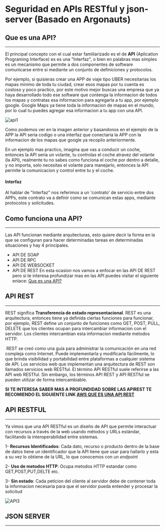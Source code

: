 # Seguridad en APIs RESTful y json-server (Basado en Argonauts)

## Que es una API?
___
El principal concepto con el cual estar familiarizado es el de __API__ (Aplication Programing Interface) es es una "Interfaz", o bien en palabras mas simples es un mecanismo que permite a dos componentes de software comunicarse entre si mediante un conjunto de definiciones y protocolos.

Por ejemplo, si quisieras crear una APP de viaje tipo UBER necesitarias los mapas minimo de toda tu ciudad, crear esos mapas por tu cuenta es costoso y poco practico, por este motivo mejor buscas una empresa que ya haya desarrollado todo ese software que contenga la informacion de todos los mapas y contratas esa informacion para agregarla a tu app, por ejemplo google. Google Maps ya tiene toda la informacion de mapas en el mundo, por lo cual tu puedes agregar esa informacion a tu app con una API. 

![api1](https://imgs.search.brave.com/YOBPmur0n1lMptfzNWSe_R-SEelRHqhaEk5iSYy39ZI/rs:fit:860:0:0:0/g:ce/aHR0cHM6Ly9vdXR2/aW8uY29tL3N0YXRp/Yy9iNjQ5ZWVmZDY4/N2IxZTE3NWY2Y2Iy/MjI5ODkyOTkwMi8x/YjRhNi9jbDJ0MGxj/NGwwMDB3N2I3dDB5/bGkzNTZqLmpwZw)

Como podemos ver en la imagen anterior y basandonos en el ejemplo de la APP la API seria codigo o una interfaz que conectaria la APP con la informacion de los mapas que google ya recopilo anteriormente.

En un ejemplo mas practico, imagina que vas a conducir un coche, entonces la API seria un volante, tu controlas el coche atravez del volante (la API), realmente tu no sabes como funciona el coche por dentro a detalle, y no importa, solo necesitas el volante para manejarlo, entonces la API permite la comunicacion y control entre tu y el coche.

#### Interfaz 
Al hablar de "Interfaz" nos referimos a un 'contrato' de servicio entre dos APPs, este contrato va a definir como se comunican estas apps, mediante protocolos y solicitudes.

## Como funciona una API? 
___
Las API funcionan mediante arquitecturas, esto quiere decir la forma en la que se configuran para hacer determinadas tareas en determinadas situaciones y hay 4 principales.

* API DE SOAP
* API DE RPC
* API DE WEBSOCKET
* API DE REST
En esta ocasion nos vamos a enfocar en las API DE REST pero si te interesa profundizar mas en las API puedes visitar el siguiente enlace: [Que es una API?](https://aws.amazon.com/es/what-is/api/)

## API REST
___
REST significa __Transferencia de estado representacional__. REST es una arquitectura, entonces tiene ya definida ciertas funciones para funcionar, por ejemplo, REST define un conjunto de funciones como GET, POST, PULL, DELETE que los clientes ocupan para intercambiar informacion con el servidor. Los clientes intercambian esta informacion mediante metodos HTTP.

 REST se creó como una guía para administrar la comunicación en una red compleja como Internet. Puede implementarla y modificarla fácilmente, lo que brinda visibilidad y portabilidad entre plataformas a cualquier sistema de API.
Los servicios web que implementan una arquitectura de REST son llamados servicios web RESTful. El término API RESTful suele referirse a las API web RESTful. Sin embargo, los términos API REST y API RESTful se pueden utilizar de forma intercambiable.

**SI TE INTERESA SABER MAS A PROFUNDIDAD SOBRE LAS APIREST TE RECOMIENDO EL SIGUIENTE LINK [AWS QUE ES UNA API REST](https://aws.amazon.com/es/what-is/restful-api/)**

## API RESTFUL 
___
Ya vimos que una API RESTful es un diseño de API que permite interactuar con recursos a través de la web usando métodos y URLs estándar, facilitando la interoperabilidad entre sistemas.

1- **Recursos Identificados**: Cada dato, recurso o producto dentro de la base de datos tiene un identificador que la API tiene que usar para hallarlo y esta a su vez lo obtiene de la URL, lo que conocemos con un _endpoint_ 

2- **Uso de metodos HTTP**: Ocupa metodos HTTP estandar como GET,POST,PUT,DELTE etc.

3- **Sin estado**: Cada peticion del cliente al servidor debe de contener toda la informacion necesaria para que el servidor pueda entender y procesar la solicitud 

![API3](https://imgs.search.brave.com/UPMQt4h6yS8TNiAVD4Aj9aippY8kA5sTZ2oJy0cOY10/rs:fit:860:0:0:0/g:ce/aHR0cHM6Ly91cGxv/YWRzLnNpdGVwb2lu/dC5jb20vd3AtY29u/dGVudC91cGxvYWRz/LzIwMjIvMDgvMTY2/MTc0OTEyNVJFU1Qt/QVBJLVJlcXVlc3Qu/cG5n)

## JSON SERVER
___

